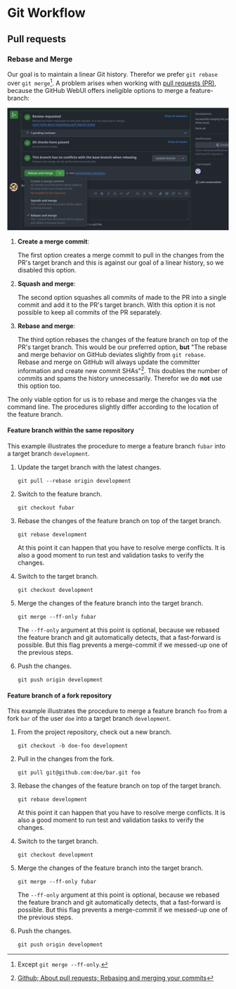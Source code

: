 # Git Workflow

## Pull requests

### Rebase and Merge

Our goal is to maintain a linear Git history. Therefor we prefer `git rebase` over `git merge`[^ff-only]. A problem arises when working with [pull requests (PR)](https://docs.github.com/en/pull-requests/collaborating-with-pull-requests/proposing-changes-to-your-work-with-pull-requests/about-pull-requests), because the GitHub WebUI offers ineligible options to merge a feature-branch:

![The Rust Logo](img/gh-ui-merge-branch.png)

1. __Create a merge commit__:

    The first option creates a merge commit to pull in the changes from the PR's target branch and this is against our goal of a linear history, so we disabled this option.

2. __Squash and merge__:

    The second option squashes all commits of made to the PR into a single commit and add it to the PR's target branch. With this option it is not possible to keep all commits of the PR separately.

3. __Rebase and merge__: 

    The third option rebases the changes of the feature branch on top of the PR's target branch. This would be our preferred option, __but__ "The rebase and merge behavior on GitHub deviates slightly from `git rebase`. Rebase and merge on GitHub will always update the committer information and create new commit SHAs"[^gh-rebase-and-merge]. This doubles the number of commits and spams the history unnecessarily. Therefor we do __not__ use this option too.

The only viable option for us is to rebase and merge the changes via the command line. The procedures slightly differ according to the location of the feature branch.

#### Feature branch within the same repository

This example illustrates the procedure to merge a feature branch `fubar` into a target branch `development`.

1. Update the target branch with the latest changes.
   ```shell
   git pull --rebase origin development
   ```

2. Switch to the feature branch.
   ```shell
   git checkout fubar
   ```

3. Rebase the changes of the feature branch on top of the target branch.
   ```shell
   git rebase development
   ```
   At this point it can happen that you have to resolve merge conflicts. It is also a good moment to run test and validation tasks to verify the changes.

4. Switch to the target branch.
   ```shell
   git checkout development
   ```

5. Merge the changes of the feature branch into the target branch.
   ```shell
   git merge --ff-only fubar
   ```
   The `--ff-only` argument at this point is optional, because we rebased the feature branch and git automatically detects, that a fast-forward is possible. But this flag prevents a merge-commit if we messed-up one of the previous steps.

6. Push the changes.
   ```shell
   git push origin development
   ```

#### Feature branch of a fork repository

This example illustrates the procedure to merge a feature branch `foo` from a fork `bar` of the user `doe` into a target branch `development`.

1. From the project repository, check out a new branch.
   ```shell
   git checkout -b doe-foo development
   ```

2. Pull in the changes from the fork.
   ```shell
   git pull git@github.com:doe/bar.git foo
   ```

3. Rebase the changes of the feature branch on top of the target branch.
   ```shell
   git rebase development
   ```
   At this point it can happen that you have to resolve merge conflicts. It is also a good moment to run test and validation tasks to verify the changes.

4. Switch to the target branch.
   ```shell
   git checkout development
   ```

5. Merge the changes of the feature branch into the target branch.
   ```shell
   git merge --ff-only fubar
   ```
   The `--ff-only` argument at this point is optional, because we rebased the feature branch and git automatically detects, that a fast-forward is possible. But this flag prevents a merge-commit if we messed-up one of the previous steps.

6. Push the changes.
   ```shell
   git push origin development
   ```

[^ff-only]: Except `git merge --ff-only`.

[^gh-rebase-and-merge]: [Github; About pull requests; Rebasing and merging your commits](https://docs.github.com/en/repositories/configuring-branches-and-merges-in-your-repository/configuring-pull-request-merges/about-merge-methods-on-github#rebasing-and-merging-your-commits)
